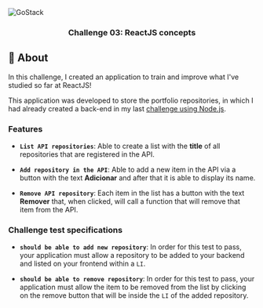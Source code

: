 <img alt="GoStack" src="https://storage.googleapis.com/golden-wind/bootcamp-gostack/header-desafios.png" />

<h3 align="center">
  Challenge 03: ReactJS concepts
</h3>

## :rocket: About

In this challenge, I created an application to train and improve what I've studied so far at ReactJS!

This application was developed to store the portfolio repositories, in which I had already created a back-end in my last [challenge using Node.js](https://github.com/gustavofrc/gostack_desafio-conceito-node).

### Features

- **`List API repositories`**: Able to create a list with the **title** of all repositories that are registered in the API.

- **`Add repository in the API`**: Able to add a new item in the API via a button with the text **Adicionar** and after that it is able to display its name.

- **`Remove API repository`**: Each item in the list has a button with the text **Remover** that, when clicked, will call a function that will remove that item from the API.

### Challenge test specifications

- **`should be able to add new repository`**: In order for this test to pass, your application must allow a repository to be added to your backend and listed on your frontend within a `LI`.

- **`should be able to remove repository`**: In order for this test to pass, your application must allow the item to be removed from the list by clicking on the remove button that will be inside the `LI` of the added repository.
